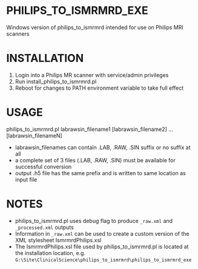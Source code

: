 # PHILIPS_TO_ISMRMRD_EXE
Windows version of philips_to_ismrmrd intended for use on Philips MRI scanners

# INSTALLATION
1. Login into a Philips MR scanner with service/admin privileges
2. Run install_philips_to_ismrmrd.pl
3. Reboot for changes to PATH environment variable to take full effect

# USAGE
philips_to_ismrmrd.pl labrawsin_filename1 [labrawsin_filename2] ... [labrawsin_filenameN]

* labrawsin_filenames can contain .LAB, .RAW, .SIN suffix or no suffix at all
* a complete set of 3 files (.LAB, .RAW, .SIN) must be available for successful conversion
* output .h5 file has the same prefix and is written to same location as input file

# NOTES

* philips_to_ismrmrd.pl uses debug flag to produce `_raw.xml` and `_processed.xml` outputs
* Information in `_raw.xml` can be used to create a custom version of the XML stylesheet IsmrmrdPhilips.xsl
* The IsmrmrdPhilips.xsl file used by philips_to_ismrmrd.pl is located at the installation location, e.g. `G:\Site\ClinicalScience\philips_to_ismrmrd\philips_to_ismrmrd_exe`